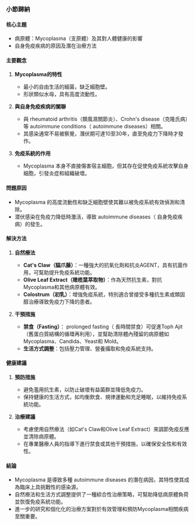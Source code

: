 ### 小節歸納

#### 核心主題  
- 病原體：Mycoplasma（支原體）及其對人體健康的影響  
- 自身免疫疾病的原因及潛在治療方法  

#### 主要觀念  
1. **Mycoplasma的特性**  
   - 最小的自由生活的細菌，缺乏細胞壁。  
   - 形狀類似水母，具有高度流動性。  

2. **與自身免疫疾病的關聯**  
   - 與 rheumatoid arthritis（類風濕關節炎）、Crohn's disease（克隆氏病）等 autoimmune conditions（ autoimmune diseases）相關。  
   - 其感染通常不易被察覺，潛伏期可達10至30年，直至免疫力下降時才發作。  

3. **免疫系統的作用**  
   - Mycoplasma 本身不直接傷害宿主細胞，但其存在促使免疫系統攻擊自身細胞，引發炎症和組織破壞。  

#### 問題原因  
- Mycoplasma 的高度流動性和缺乏細胞壁使其難以被免疫系統有效偵測和清除。  
- 潜伏感染在免疫力降低時激活，導致 autoimmune diseases（ 自身免疫疾病）的發生。  

#### 解決方法  
1. **自然療法**  
   - **Cat's Claw（貓爪藤）**：一種強大的抗氧化劑和抗炎AGENT，具有抗菌作用，可幫助提升免疫系統功能。  
   - **Olive Leaf Extract（橄榄葉萃取物）**：作為天然抗生素，對抗Mycoplasma和其他病原體有效。  
   - **Colostrum（初乳）**：增強免疫系統，特別適合曾接受多種抗生素或類固醇治療導致免疫力下降的患者。  

2. **干預措施**  
   - **禁食（Fasting）**： prolonged fasting（ 長時間禁食）可促進Toph Ajit（舊蛋白質結構的循環再利用），並幫助清除體內殘留的病原體如Mycoplasma、Candida、Yeast和 Mold。  
   - **生活方式調整**：包括壓力管理、營養攝取和免疫系統支持。  

#### 健康建議  
1. **預防措施**  
   - 避免濫用抗生素，以防止破壞有益菌群並降低免疫力。  
   - 保持健康的生活方式，如均衡飲食、規律運動和充足睡眠，以維持免疫系統功能。  

2. **治療建議**  
   - 考慮使用自然療法（如Cat's Claw和Olive Leaf Extract）來調節免疫反應並清除病原體。  
   - 在專業醫療人員的指導下進行禁食或其他干預措施，以確保安全性和有效性。  

#### 結論  
- Mycoplasma 是導致多種 autoimmune diseases 的潛在病因，其特性使其成為臨床上具挑戰性的感染源。  
- 自然療法和生活方式調整提供了一種綜合性治療策略，可幫助降低病原體負荷並恢復免疫系統功能。  
- 進一步的研究和個化化的治療方案對於有效管理和預防Mycoplasma相關疾病至關重要。